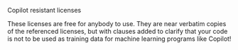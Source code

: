 Copilot resistant licenses

These licenses are free for anybody to use. They are near verbatim copies of the referenced licenses, but with clauses added to clarify that your code is not to be used as training data for machine learning programs like Copilot!
